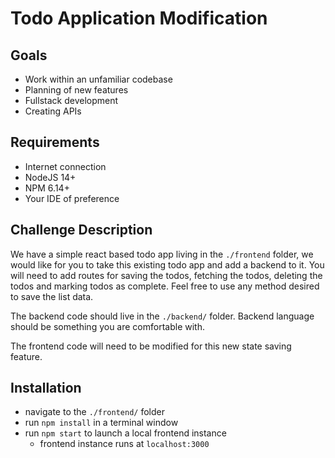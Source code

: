 # Todo Application Modification

## Goals

- Work within an unfamiliar codebase
- Planning of new features
- Fullstack development
- Creating APIs

## Requirements

- Internet connection
- NodeJS 14+
- NPM 6.14+
- Your IDE of preference

## Challenge Description

We have a simple react based todo app living in the `./frontend` folder, we would like for you to take this existing todo app and add a backend to it. You will need to add routes for saving the todos, fetching the todos, deleting the todos and marking todos as complete. Feel free to use any method desired to save the list data.

The backend code should live in the `./backend/` folder. Backend language should be something you are comfortable with. 

The frontend code will need to be modified for this new state saving feature.

## Installation

- navigate to the `./frontend/` folder
- run `npm install` in a terminal window
- run `npm start` to launch a local frontend instance
  - frontend instance runs at `localhost:3000`